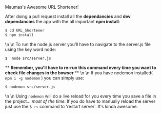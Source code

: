 Maumas's Awesome URL Shortener!

After doing a pull request install all the **dependancies** and **dev dependancies** the app with the all important **npm install**:
```bash
$ cd URL_Shortener
$ npm install
```
\n
\n
To run the node.js server you'll have to navigate to the server.js file using the key word node:
```bash
$  node src/server.js
```
\*\* **Remember, you'll have to re-run this command every time you want to check file changes in the bowser** \*\*
\n
\n
If you have nodemon installed( ``` npm i -g nodemon``` ) you can simply use:
```bash
$ nodemon src/server.js
```
\n
\n
Using ``` nodemon ``` will do a live reload for you every time you save a file in the project... *most of the time*.
If you do have to manually reload the server just use the ``` $ rs ``` command to 'restart server'. It's kinda awesome.
